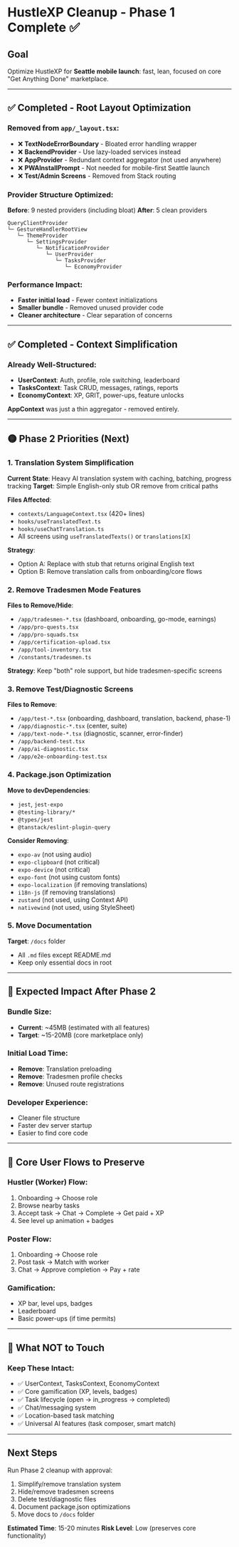 # HustleXP Cleanup - Phase 1 Complete ✅

## Goal
Optimize HustleXP for **Seattle mobile launch**: fast, lean, focused on core "Get Anything Done" marketplace.

---

## ✅ Completed - Root Layout Optimization

### Removed from `app/_layout.tsx`:
- ❌ **TextNodeErrorBoundary** - Bloated error handling wrapper
- ❌ **BackendProvider** - Use lazy-loaded services instead
- ❌ **AppProvider** - Redundant context aggregator (not used anywhere)
- ❌ **PWAInstallPrompt** - Not needed for mobile-first Seattle launch
- ❌ **Test/Admin Screens** - Removed from Stack routing

### Provider Structure Optimized:
**Before**: 9 nested providers (including bloat)
**After**: 5 clean providers
```
QueryClientProvider
└─ GestureHandlerRootView
   └─ ThemeProvider
      └─ SettingsProvider
         └─ NotificationProvider
            └─ UserProvider
               └─ TasksProvider
                  └─ EconomyProvider
```

### Performance Impact:
- **Faster initial load** - Fewer context initializations
- **Smaller bundle** - Removed unused provider code
- **Cleaner architecture** - Clear separation of concerns

---

## ✅ Completed - Context Simplification

### Already Well-Structured:
- **UserContext**: Auth, profile, role switching, leaderboard
- **TasksContext**: Task CRUD, messages, ratings, reports
- **EconomyContext**: XP, GRIT, power-ups, feature unlocks

**AppContext** was just a thin aggregator - removed entirely.

---

## 🟡 Phase 2 Priorities (Next)

### 1. Translation System Simplification
**Current State**: Heavy AI translation system with caching, batching, progress tracking
**Target**: Simple English-only stub OR remove from critical paths

**Files Affected**:
- `contexts/LanguageContext.tsx` (420+ lines)
- `hooks/useTranslatedText.ts`
- `hooks/useChatTranslation.ts`
- All screens using `useTranslatedTexts()` or `translations[X]`

**Strategy**:
- Option A: Replace with stub that returns original English text
- Option B: Remove translation calls from onboarding/core flows

### 2. Remove Tradesmen Mode Features
**Files to Remove/Hide**:
- `/app/tradesmen-*.tsx` (dashboard, onboarding, go-mode, earnings)
- `/app/pro-quests.tsx`
- `/app/pro-squads.tsx`
- `/app/certification-upload.tsx`
- `/app/tool-inventory.tsx`
- `/constants/tradesmen.ts`

**Strategy**: Keep "both" role support, but hide tradesmen-specific screens

### 3. Remove Test/Diagnostic Screens
**Files to Remove**:
- `/app/test-*.tsx` (onboarding, dashboard, translation, backend, phase-1)
- `/app/diagnostic-*.tsx` (center, suite)
- `/app/text-node-*.tsx` (diagnostic, scanner, error-finder)
- `/app/backend-test.tsx`
- `/app/ai-diagnostic.tsx`
- `/app/e2e-onboarding-test.tsx`

### 4. Package.json Optimization
**Move to devDependencies**:
- `jest`, `jest-expo`
- `@testing-library/*`
- `@types/jest`
- `@tanstack/eslint-plugin-query`

**Consider Removing**:
- `expo-av` (not using audio)
- `expo-clipboard` (not critical)
- `expo-device` (not critical)
- `expo-font` (not using custom fonts)
- `expo-localization` (if removing translations)
- `i18n-js` (if removing translations)
- `zustand` (not used, using Context API)
- `nativewind` (not used, using StyleSheet)

### 5. Move Documentation
**Target**: `/docs` folder
- All `.md` files except README.md
- Keep only essential docs in root

---

## 🎯 Expected Impact After Phase 2

### Bundle Size:
- **Current**: ~45MB (estimated with all features)
- **Target**: ~15-20MB (core marketplace only)

### Initial Load Time:
- **Remove**: Translation preloading
- **Remove**: Tradesmen profile checks
- **Remove**: Unused route registrations

### Developer Experience:
- Cleaner file structure
- Faster dev server startup
- Easier to find core code

---

## 📱 Core User Flows to Preserve

### Hustler (Worker) Flow:
1. Onboarding → Choose role
2. Browse nearby tasks
3. Accept task → Chat → Complete → Get paid + XP
4. See level up animation + badges

### Poster Flow:
1. Onboarding → Choose role
2. Post task → Match with worker
3. Chat → Approve completion → Pay + rate

### Gamification:
- XP bar, level ups, badges
- Leaderboard
- Basic power-ups (if time permits)

---

## 🚨 What NOT to Touch

### Keep These Intact:
- ✅ UserContext, TasksContext, EconomyContext
- ✅ Core gamification (XP, levels, badges)
- ✅ Task lifecycle (open → in_progress → completed)
- ✅ Chat/messaging system
- ✅ Location-based task matching
- ✅ Universal AI features (task composer, smart match)

---

## Next Steps

Run Phase 2 cleanup with approval:
1. Simplify/remove translation system
2. Hide/remove tradesmen screens
3. Delete test/diagnostic files
4. Document package.json optimizations
5. Move docs to `/docs` folder

**Estimated Time**: 15-20 minutes
**Risk Level**: Low (preserves core functionality)
